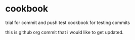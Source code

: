 # cookbook
trial for commit and push
test cookbook for testing commits

this is github org commit that i would like to get updated.
